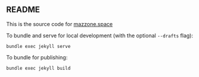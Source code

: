 ## README
This is the source code for [mazzone.space](https://mazzone.space)

To bundle and serve for local development (with the optional `--drafts` flag):

```
bundle exec jekyll serve
```

To bundle for publishing:

```
bundle exec jekyll build
```